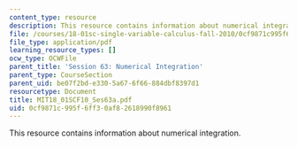 ```yaml
---
content_type: resource
description: This resource contains information about numerical integration.
file: /courses/18-01sc-single-variable-calculus-fall-2010/0cf9871c995f6ff30af82618990f8961_MIT18_01SCF10_Ses63a.pdf
file_type: application/pdf
learning_resource_types: []
ocw_type: OCWFile
parent_title: 'Session 63: Numerical Integration'
parent_type: CourseSection
parent_uid: be07f2bd-e330-5a67-6f66-884dbf8397d1
resourcetype: Document
title: MIT18_01SCF10_Ses63a.pdf
uid: 0cf9871c-995f-6ff3-0af8-2618990f8961
---
```

This resource contains information about numerical integration.


